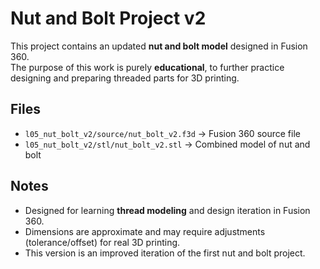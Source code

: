 # Nut and Bolt Project v2

This project contains an updated **nut and bolt model** designed in Fusion 360.  
The purpose of this work is purely **educational**, to further practice designing and preparing threaded parts for 3D printing.

## Files
- `l05_nut_bolt_v2/source/nut_bolt_v2.f3d` → Fusion 360 source file  
- `l05_nut_bolt_v2/stl/nut_bolt_v2.stl` → Combined model of nut and bolt  

## Notes
- Designed for learning **thread modeling** and design iteration in Fusion 360.  
- Dimensions are approximate and may require adjustments (tolerance/offset) for real 3D printing.  
- This version is an improved iteration of the first nut and bolt project.  
